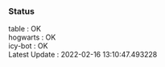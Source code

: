 ### Status


table : OK  
hogwarts : OK  
icy-bot : OK  
Latest Update : 2022-02-16 13:10:47.493228
